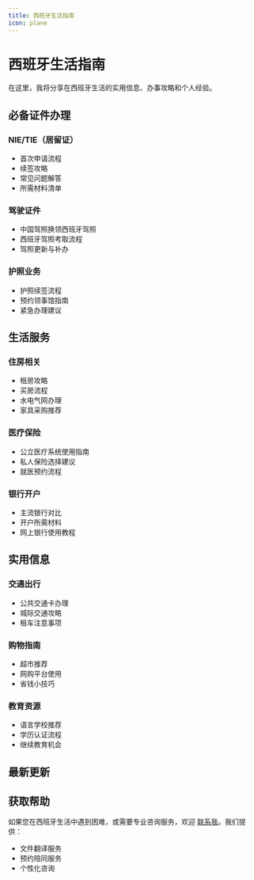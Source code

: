 ```yaml
---
title: 西班牙生活指南
icon: plane
---
```


# 西班牙生活指南

在这里，我将分享在西班牙生活的实用信息、办事攻略和个人经验。

## 必备证件办理

### NIE/TIE（居留证）
- 首次申请流程
- 续签攻略
- 常见问题解答
- 所需材料清单

### 驾驶证件
- 中国驾照换领西班牙驾照
- 西班牙驾照考取流程
- 驾照更新与补办

### 护照业务
- 护照续签流程
- 预约领事馆指南
- 紧急办理建议

## 生活服务

### 住房相关
- 租房攻略
- 买房流程
- 水电气网办理
- 家具采购推荐

### 医疗保险
- 公立医疗系统使用指南
- 私人保险选择建议
- 就医预约流程

### 银行开户
- 主流银行对比
- 开户所需材料
- 网上银行使用教程

## 实用信息

### 交通出行
- 公共交通卡办理
- 城际交通攻略
- 租车注意事项

### 购物指南
- 超市推荐
- 网购平台使用
- 省钱小技巧

### 教育资源
- 语言学校推荐
- 学历认证流程
- 继续教育机会

## 最新更新

<!-- - [西班牙驾照考试流程2024版](/zh/posts/life/driving-license-2024.md) -->
<!-- - [居留续签最新政策解读](/zh/posts/life/residence-permit-update.md) -->
<!-- - [医疗系统使用指南](/zh/posts/life/healthcare-guide.md) -->

## 获取帮助

如果您在西班牙生活中遇到困难，或需要专业咨询服务，欢迎 [联系我](/posts/intro.md)。我们提供：

- 文件翻译服务
- 预约陪同服务
- 个性化咨询
